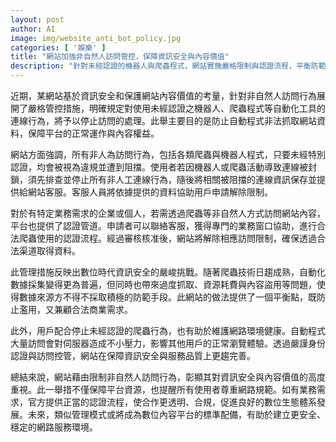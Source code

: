 ```yaml
---
layout: post
author: AI
image: img/website_anti_bot_policy.jpg
categories: [ '娛樂' ]
title: "網站加強非自然人訪問管控，保障資訊安全與內容價值"
description: "針對未經認證的機器人與爬蟲程式，網站實施嚴格限制與認證流程，平衡防範濫用與合法商業需求，提升資訊安全與使用者體驗。"
---
```

近期，某網站基於資訊安全和保護網站內容價值的考量，針對非自然人訪問行為展開了嚴格管控措施，明確規定對使用未經認證之機器人、爬蟲程式等自動化工具的連線行為，將予以停止訪問的處理。此舉主要目的是防止自動程式非法抓取網站資料，保障平台的正常運作與內容權益。

網站方面強調，所有非人為訪問行為，包括各類爬蟲與機器人程式，只要未經特別認證，均會被視為違規並遭到阻擋。使用者若因機器人或爬蟲活動導致連線被封鎖，須先排查並停止所有非人工連線行為，隨後將相關被阻擋的連線資訊保存並提供給網站客服。客服人員將依據提供的資料協助用戶申請解除限制。

對於有特定業務需求的企業或個人，若需透過爬蟲等非自然人方式訪問網站內容，平台也提供了認證管道。申請者可以聯絡客服，獲得專門的業務窗口協助，進行合法爬蟲使用的認證流程。經過審核核准後，網站將解除相應訪問限制，確保透過合法渠道取得資料。

此管理措施反映出數位時代資訊安全的嚴峻挑戰。隨著爬蟲技術日趨成熟，自動化數據採集變得更為普遍，但同時也帶來過度抓取、資源耗費與內容盜用等問題，使得數據來源方不得不採取積極的防範手段。此網站的做法提供了一個平衡點，既防止濫用，又兼顧合法商業需求。

此外，用戶配合停止未經認證的爬蟲行為，也有助於維護網路環境健康。自動程式大量訪問會對伺服器造成不小壓力，影響其他用戶的正常瀏覽體驗。透過嚴謹身份認證與訪問控管，網站在保障資訊安全與服務品質上更趨完善。

總結來說，網站藉由限制非自然人訪問行為，彰顯其對資訊安全與內容價值的高度重視。此一舉措不僅保障平台資源，也提醒所有使用者尊重網路規範。如有業務需求，官方提供正當的認證流程，使合作更透明、合規，促進良好的數位生態體系發展。未來，類似管理模式或將成為數位內容平台的標準配備，有助於建立更安全、穩定的網路服務環境。